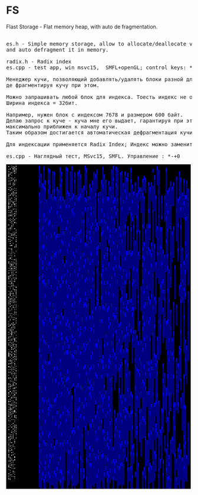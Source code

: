 # FS

Flast Storage - Flat memory heap, with auto de fragmentation.

<pre>

es.h - Simple memory storage, allow to allocate/deallocate varios blocks size, 
and auto defragment it in memory.

radix.h - Radix index
es.cpp - test app, win msvc15,  SMFL+openGL; control keys: *-+0

Менеджер кучи, позволяющий добавлять/удалять блоки разной длинны, максимально 
де фрагментируя кучу при этом.

Можно запрашивать любой блок для индекса. Тоесть индекс не обязан быть последовательным.
Ширина индекса = 32бит.

Например, нужен блок с индексом 7678 и размером 600 байт. 
Делаю запрос к куче - куча мне его выдает, гарантируя при этом, что блок будет 
максимально приближен к началу кучи.
Таким образом достигается автоматическая дефрагментация кучи.

Для индексации применяется Radix Index; Индекс можно заменить на B-Tree или любой другой.

es.cpp - Наглядный тест, MSvc15, SMFL. Управление : *-+0
</pre>

<img src="https://raw.githubusercontent.com/USSRcoder/FS/master/thumb.png">
